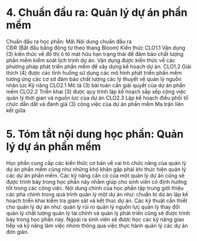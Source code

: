 # 4. Chuẩn đầu ra: Quản lý dự án phần mềm
Chuẩn đầu ra học phần: Mã\ Nội dung chuẩn đầu ra\
CĐR (Bắt đầu bằng động từ theo thang Bloom) Kiến thức
CLO1.1 Vận dụng (3) kiến thức về đồ thị ô tô mát hữu hạn trạng thái để đảm bảo chất lượng phần mềm kiểm soát lịch trình dự án. Vận dụng được kiến thức về các phương pháp phát triển phần mềm để xây dựng kế hoạch dự án.
CLO1.2 Giải thích (4) được các tình huống sử dụng các mô hình phát triển phần mềm tương ứng các cơ sở đảm bảo chất lượng các lý thuyết về quản lý nguồn nhân lực
Kỹ năng
CLO2.1 Mô tả (3) bài toán cần giải quyết của dự án phần mềm
CLO2.2 Triển khai (3) được quy trình lập kế hoạch sắp xếp công việc quản lý thời gian và nguồn lực của dự án
CLO2.3 Lập kế hoạch điều phối tổ chức dẫn dắt và đánh giá (3) công việc của dự án phần mềm Ma trận liên kết giữa
# 5. Tóm tắt nội dung học phần: Quản lý dự án phần mềm
Học phần cung cấp các kiến thức cơ bản về vai trò chức năng của quản lý dự án phần mềm cũng như những khó khăn gặp phải khi thực hiện quản lý các dự án phần mềm. Các kỹ năng cần có của một quản lý dự án cũng sẽ được trình bày trong học phần này nhằm giúp cho sinh viên có định hướng tốt trong các công việc. Nội dung chính của học phần tập trung giới thiệu các pha chính trong quá trình quản lý một dự án như: chuẩn bị dự án lập kế hoạch triển khai kiểm tra giám sát và kết thúc dự án. Các kỹ thuật cần thiết cho quản lý dự án như: quản lý rủi ro quản lý nguồn lực quản lý thay đổi quản lý chất lượng quản lý tài chính và quản lý phát triển cũng sẽ được trình bày trong học phần này. Ngoài ra sinh viên sẽ được học các kỹ năng giao tiếp và kỹ năng làm việc nhóm thông qua việc thực hành quản lý các dự án đơn giản.

